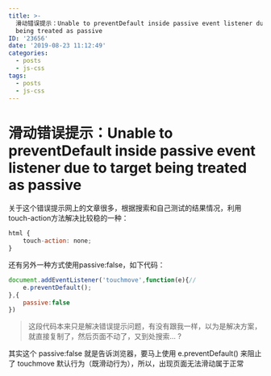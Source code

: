 ```yaml
---
title: >-
  滑动错误提示：Unable to preventDefault inside passive event listener due to target
  being treated as passive
ID: '23656'
date: '2019-08-23 11:12:49'
categories:
  - posts
  - js-css
tags:
  - posts
  - js-css
---
```


# 滑动错误提示：Unable to preventDefault inside passive event listener due to target being treated as passive

关于这个错误提示网上的文章很多，根据搜索和自己测试的结果情况，利用touch-action方法解决比较稳的一种：

``` js 
html {
    touch-action: none;
}
```

还有另外一种方式使用passive:false，如下代码：

``` js 
document.addEventListener('touchmove',function(e){//
    e.preventDefault();
},{
    passive:false
}) 
```

> 这段代码本来只是解决错误提示问题，有没有跟我一样，以为是解决方案，就直接复制了，然后页面不动了，又到处搜索... ?

其实这个 passive:false 就是告诉浏览器，要马上使用 e.preventDefault() 来阻止了 touchmove 默认行为（既滑动行为），所以，出现页面无法滑动属于正常
 
 
 
 
 
 
 
 
 
 
 
 
 
 
 
 
 
 
 
 
 
 
 
 
